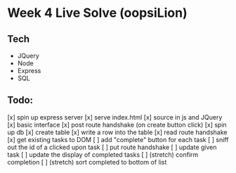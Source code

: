Week 4 Live Solve (oopsiLion)
=============================

Tech
----
* JQuery
* Node
* Express
* SQL

Todo:
-----
[x] spin up express server
[x] serve index.html
[x] source in js and JQuery
[x] basic interface
[x] post route handshake (on create button click)
[x] spin up db
[x] create table
[x] write a row into the table
[x] read route handshake
[x] get existing tasks to DOM
[ ] add "complete" button for each task
[ ] sniff out the id of a clicked upon task
[ ] put route handshake
[ ] update given task
[ ] update the display of completed tasks
[ ] (stretch) confirm completion
[ ] (stretch) sort completed to bottom of list
